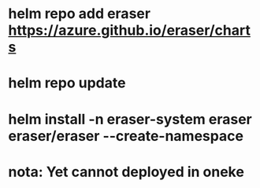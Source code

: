 # helm repo add eraser https://azure.github.io/eraser/charts

# helm repo update

# helm install -n eraser-system eraser eraser/eraser --create-namespace 

# nota: Yet cannot deployed in oneke